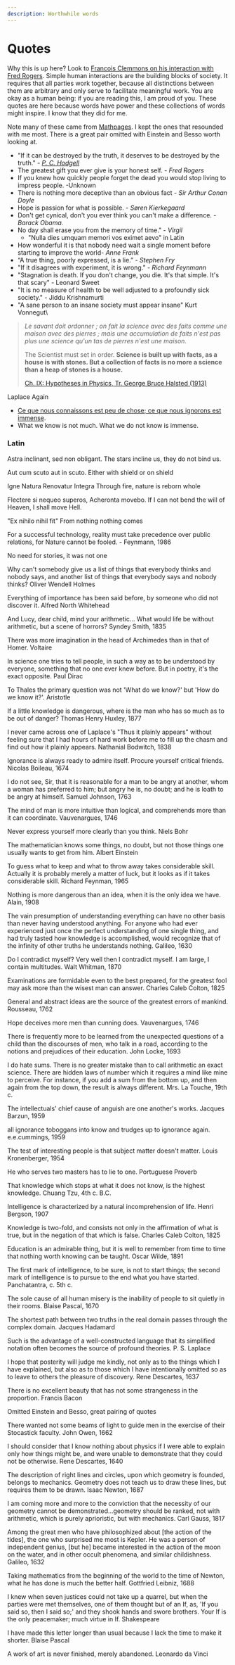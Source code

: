 ```yaml
---
description: Worthwhile words
---
```


# Quotes

Why this is up here?  Look to [Francois Clemmons on his interaction with Fred Rogers](https://www.youtube.com/watch?v=UD7Z-O7U33c). Simple human interactions are the building blocks of society. It requires that all parties work together, because all distinctions between them are arbitrary and only serve to facilitate meaningful work. You are okay as a human being: if you are reading this, I am proud of you. These quotes are here because words have power and these collections of words might inspire. I know that they did for me. &#x20;

Note many of these came from [Mathpages](https://www.mathpages.com/home/quotes.htm). I kept the ones that resounded with me most. There is a great pair omitted with Einstein and Besso worth looking at.&#x20;

* "If it can be destroyed by the truth, it deserves to be destroyed by the truth." -   [_P. C. Hodgell_](https://quoteinvestigator.com/2016/03/13/destroy/)
* The greatest gift you ever give is your honest self. - _Fred Rogers_
* If you knew how quickly people forget the dead you would stop living to impress people. -Unknown
* There is nothing more deceptive than an obvious fact - _Sir Arthur Conan Doyle_
* Hope is passion for what is possible. - _Søren Kierkegaard_
* Don't get cynical, don't you ever think you can't make a difference. - _Barack Obama._
* No day shall erase you from the memory of time." - _Virgil_
  * "Nulla dies umquam memori vos eximet aevo" in Latin&#x20;
* How wonderful it is that nobody need wait a single moment before starting to improve the world- _Anne Frank_
* “A true thing, poorly expressed, is a lie.” - _Stephen Fry_
* "If it disagrees with experiment, it is wrong." - _Richard Feynmann_
* "Stagnation is death. If you don't change, you die. It's that simple. It's that scary" - Leonard Sweet
* "It is no measure of health to be well adjusted to a profoundly sick society." - Jiddu Krishnamurti
* "A sane person to an insane society must appear insane" Kurt Vonnegut\




> _Le savant doit ordonner ; on fait la science avec des faits comme une maison avec des pierres ; mais une accumulation de faits n'est pas plus une science qu'un tas de pierres n'est une maison._
>
> The Scientist must set in order. **Science is built up with facts, as a house is with stones. But a collection of facts is no more a science than a heap of stones is a house.**
>
> [Ch. IX: Hypotheses in Physics, Tr. George Bruce Halsted (1913)](https://en.wikiquote.org/wiki/Henri_Poincar%C3%A9)

Laplace Again&#x20;

* [Ce que nous connaissons est peu de chose; ce que nous ignorons est immense](https://todayinsci.com/L/Laplace_Pierre/LaplacePierre-Quotations.htm).&#x20;
* What we know is not much. What we do not know is immense.

### Latin

Astra inclinant, sed non obligant. The stars incline us, they do not bind us.

Aut cum scuto aut in scuto. Either with shield or on shield

Igne Natura Renovatur Integra Through fire, nature is reborn whole

Flectere si nequeo superos, Acheronta movebo. If I can not bend the will of Heaven, I shall move Hell.

"Ex nihilo nihil fit" From nothing nothing comes

For a successful technology, reality must take precedence over public relations, for Nature cannot be fooled. - Feynmann, 1986



No need for stories, it was not one



Why can't somebody give us a list of things that everybody thinks and nobody says, and another list of things that everybody says and nobody thinks? Oliver Wendell Holmes

Everything of importance has been said before, by someone who did not discover it. Alfred North Whitehead

And Lucy, dear child, mind your arithmetic... What would life be without arithmetic, but a scene of horrors? Syndey Smith, 1835

There was more imagination in the head of Archimedes than in that of Homer. Voltaire

In science one tries to tell people, in such a way as to be understood by everyone, something that no one ever knew before. But in poetry, it's the exact opposite. Paul Dirac

To Thales the primary question was not 'What do we know?' but 'How do we know it?'. Aristotle

If a little knowledge is dangerous, where is the man who has so much as to be out of danger? Thomas Henry Huxley, 1877

I never came across one of Laplace's "Thus it plainly appears" without feeling sure that I had hours of hard work before me to fill up the chasm and find out how it plainly appears. Nathanial Bodwitch, 1838

Ignorance is always ready to admire itself. Procure yourself critical friends. Nicolas Boileau, 1674

I do not see, Sir, that it is reasonable for a man to be angry at another, whom a woman has preferred to him; but angry he is, no doubt; and he is loath to be angry at himself. Samuel Johnson, 1763

The mind of man is more intuitive than logical, and comprehends more than it can coordinate. Vauvenargues, 1746

Never express yourself more clearly than you think. Niels Bohr

The mathematician knows some things, no doubt, but not those things one usually wants to get from him. Albert Einstein

To guess what to keep and what to throw away takes considerable skill. Actually it is probably merely a matter of luck, but it looks as if it takes considerable skill. Richard Feynman, 1965

Nothing is more dangerous than an idea, when it is the only idea we have. Alain, 1908

The vain presumption of understanding everything can have no other basis than never having understood anything. For anyone who had ever experienced just once the perfect understanding of one single thing, and had truly tasted how knowledge is accomplished, would recognize that of the infinity of other truths he understands nothing. Galileo, 1630

Do I contradict myself? Very well then I contradict myself. I am large, I contain multitudes. Walt Whitman, 1870

Examinations are formidable even to the best prepared, for the greatest fool may ask more than the wisest man can answer. Charles Caleb Colton, 1825

General and abstract ideas are the source of the greatest errors of mankind. Rousseau, 1762

Hope deceives more men than cunning does. Vauvenargues, 1746

There is frequently more to be learned from the unexpected questions of a child than the discourses of men, who talk in a road, according to the notions and prejudices of their education. John Locke, 1693

I do hate sums. There is no greater mistake than to call arithmetic an exact science. There are hidden laws of number which it requires a mind like mine to perceive. For instance, if you add a sum from the bottom up, and then again from the top down, the result is always different. Mrs. La Touche, 19th c.

The intellectuals' chief cause of anguish are one another's works. Jacques Barzun, 1959

all ignorance toboggans into know and trudges up to ignorance again. e.e.cummings, 1959

The test of interesting people is that subject matter doesn't matter. Louis Kronenberger, 1954

He who serves two masters has to lie to one. Portuguese Proverb

That knowledge which stops at what it does not know, is the highest knowledge. Chuang Tzu, 4th c. B.C.

Intelligence is characterized by a natural incomprehension of life. Henri Bergson, 1907

Knowledge is two-fold, and consists not only in the affirmation of what is true, but in the negation of that which is false. Charles Caleb Colton, 1825

Education is an admirable thing, but it is well to remember from time to time that nothing worth knowing can be taught. Oscar Wilde, 1891

The first mark of intelligence, to be sure, is not to start things; the second mark of intelligence is to pursue to the end what you have started. Panchatantra, c. 5th c.

The sole cause of all human misery is the inability of people to sit quietly in their rooms. Blaise Pascal, 1670

The shortest path between two truths in the real domain passes through the complex domain. Jacques Hadamard

Such is the advantage of a well-constructed language that its simplified notation often becomes the source of profound theories. P. S. Laplace

I hope that posterity will judge me kindly, not only as to the things which I have explained, but also as to those which I have intentionally omitted so as to leave to others the pleasure of discovery. Rene Descartes, 1637

There is no excellent beauty that has not some strangeness in the proportion. Francis Bacon

Omitted Einstein and Besso, great pairing of quotes

There wanted not some beams of light to guide men in the exercise of their Stocastick faculty. John Owen, 1662

I should consider that I know nothing about physics if I were able to explain only how things might be, and were unable to demonstrate that they could not be otherwise. Rene Descartes, 1640

The description of right lines and circles, upon which geometry is founded, belongs to mechanics. Geometry does not teach us to draw these lines, but requires them to be drawn. Isaac Newton, 1687

I am coming more and more to the conviction that the necessity of our geometry cannot be demonstrated...geometry should be ranked, not with arithmetic, which is purely aprioristic, but with mechanics. Carl Gauss, 1817

Among the great men who have philosophized about \[the action of the tides], the one who surprised me most is Kepler. He was a person of independent genius, \[but he] became interested in the action of the moon on the water, and in other occult phenomena, and similar childishness. Galileo, 1632

Taking mathematics from the beginning of the world to the time of Newton, what he has done is much the better half. Gottfried Leibniz, 1688

I knew when seven justices could not take up a quarrel, but when the parties were met themselves, one of them thought but of an If, as, 'If you said so, then I said so;' and they shook hands and swore brothers. Your If is the only peacemaker; much virtue in If. Shakespeare

I have made this letter longer than usual because I lack the time to make it shorter. Blaise Pascal

A work of art is never finished, merely abandoned. Leonardo da Vinci




